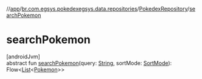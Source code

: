 //[app](../../../index.md)/[br.com.egsys.pokedexegsys.data.repositories](../index.md)/[PokedexRepository](index.md)/[searchPokemon](search-pokemon.md)

# searchPokemon

[androidJvm]\
abstract fun [searchPokemon](search-pokemon.md)(query: [String](https://kotlinlang.org/api/latest/jvm/stdlib/kotlin/-string/index.html), sortMode: [SortMode](../../br.com.egsys.pokedexegsys.data.model/-sort-mode/index.md)): Flow&lt;[List](https://kotlinlang.org/api/latest/jvm/stdlib/kotlin.collections/-list/index.html)&lt;[Pokemon](../../br.com.egsys.pokedexegsys.data.model.storage/-pokemon/index.md)&gt;&gt;
